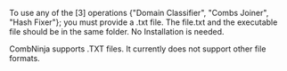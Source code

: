 
To use any of the [3] operations {"Domain Classifier", "Combs Joiner", "Hash Fixer"}; you must provide a .txt file. The file.txt and the executable file should be in the same folder. No 
Installation is needed.

CombNinja supports .TXT files. It currently does not support other file formats.


